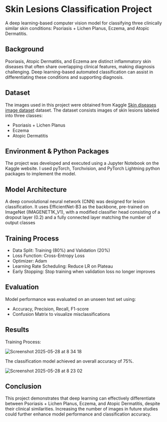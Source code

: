 # Skin Lesions Classification Project

A deep learning-based computer vision model for classifying three clinically similar skin conditions: Psoriasis + Lichen Planus, Eczema, and Atopic Dermatitis.

## Background

Psoriasis, Atopic Dermatitis, and Eczema are distinct inflammatory skin diseases that often share overlapping clinical features, making diagnosis challenging. 
Deep learning-based automated classification can assist in differentiating these conditions and supporting diagnosis.

## Dataset

The images used in this project were obtained from Kaggle [Skin diseases image dataset](https://www.kaggle.com/datasets/ismailpromus/skin-diseases-image-dataset) dataset. 
The dataset consists images of skin lesions labeled into three classes:

* Psoriasis + Lichen Planus
* Eczema
* Atopic Dermatitis
  

## Environment & Python Packages

The project was developed and executed using a Jupyter Notebook on the Kaggle website. 
I used pyTorch, Torchvision, and PyTorch Lightning python packages to implement the model.

## Model Architecture  

A deep convolutional neural network (CNN) was designed for lesion classification. It uses EfficientNet-B3 as the backbone, pre-trained on ImageNet (IMAGENET1K_V1), with a modified classifier head consisting of a dropout layer (0.2) and a fully connected layer matching the number of output classes

## Training Process

* Data Split: Training (80%) and Validation (20%)
* Loss Function: Cross-Entropy Loss
* Optimizer: Adam
* Learning Rate Scheduling: Reduce LR on Plateau
* Early Stopping: Stop training when validation loss no longer improves

## Evaluation

Model performance was evaluated on an unseen test set using:

* Accuracy, Precision, Recall, F1-score
* Confusion Matrix to visualize misclassifications

## Results 

Training Process:

![Screenshot 2025-05-28 at 8 34 18](https://github.com/user-attachments/assets/8d4954f3-9b08-4800-9d63-abbf115671cd)


The classification model achieved an overall accuracy of 75%.

![Screenshot 2025-05-28 at 8 23 02](https://github.com/user-attachments/assets/50161f88-73d2-4d20-a833-c101b0be5876)


## Conclusion

This project demonstrates that deep learning can effectively differentiate between Psoriasis + Lichen Planus, Eczema, and Atopic Dermatitis, despite their clinical similarities. Increasing the number of images in future studies could further enhance model performance and classification accuracy.
